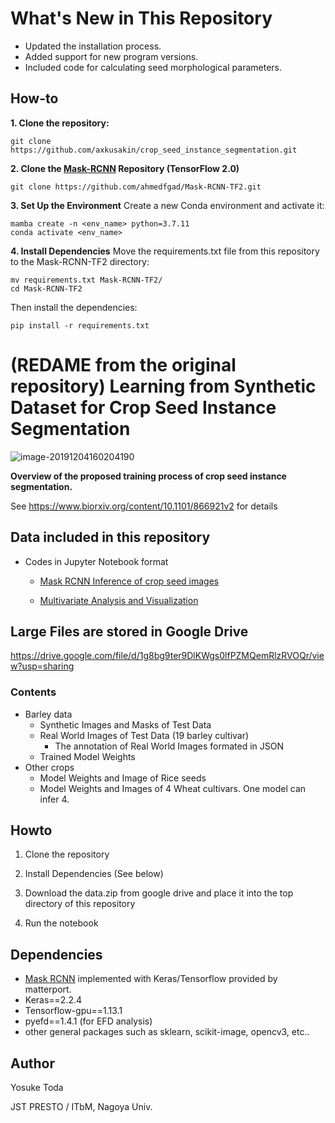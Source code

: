 # What's New in This Repository
* Updated the installation process.
* Added support for new program versions.
* Included code for calculating seed morphological parameters.

## How-to
**1. Clone the repository:**
  ```
  git clone https://github.com/axkusakin/crop_seed_instance_segmentation.git
  ```
**2. Clone the [Mask-RCNN]([url](https://github.com/ahmedfgad/Mask-RCNN-TF2)) Repository (TensorFlow 2.0)**
  ```
  git clone https://github.com/ahmedfgad/Mask-RCNN-TF2.git
  ```
**3. Set Up the Environment**
  Create a new Conda environment and activate it:
  ```
  mamba create -n <env_name> python=3.7.11
  conda activate <env_name>
  ```
**4. Install Dependencies**
  Move the requirements.txt file from this repository to the Mask-RCNN-TF2 directory:
  ```
  mv requirements.txt Mask-RCNN-TF2/
  cd Mask-RCNN-TF2
  ```
  Then install the dependencies:
  ```
  pip install -r requirements.txt
  ```


# (REDAME from the original repository) Learning from Synthetic Dataset for Crop Seed Instance Segmentation

![image-20191204160204190](README.assets/image-20191204160204190.png)

**Overview of the proposed training process of crop seed instance segmentation.**



See https://www.biorxiv.org/content/10.1101/866921v2 for details



## Data included in this repository

- Codes in Jupyter Notebook format

  - [Mask RCNN Inference of crop seed images](./Mask_RCNN.ipynb)

  - [Multivariate Analysis and Visualization](multivariate_analysis.ipynb)

    

## Large Files are stored in Google Drive

https://drive.google.com/file/d/1g8bg9ter9DlKWgs0lfPZMQemRlzRVOQr/view?usp=sharing



### Contents

- Barley data
  - Synthetic Images and Masks of Test Data
  - Real World Images of Test Data (19 barley cultivar)
    - The annotation of Real World Images formated in JSON
  - Trained Model Weights
- Other crops
  - Model Weights and Image of Rice seeds
  - Model Weights and Images of 4 Wheat cultivars. One model can infer 4.



## Howto

1. Clone the repository

2. Install Dependencies (See below)

3. Download the data.zip from google drive and place it into the top directory of this repository

4. Run the notebook



## Dependencies

- [Mask RCNN](https://github.com/matterport/Mask_RCNN) implemented with Keras/Tensorflow provided by matterport.
- Keras==2.2.4
- Tensorflow-gpu==1.13.1
- pyefd==1.4.1 (for EFD analysis)
- other general packages such as sklearn, scikit-image, opencv3, etc..



## Author

Yosuke Toda

JST PRESTO / ITbM, Nagoya Univ.

